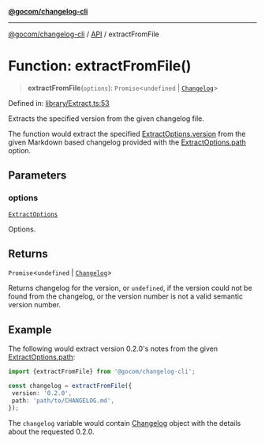 [**@gocom/changelog-cli**](../README.md)

***

[@gocom/changelog-cli](../README.md) / [API](../Public/API.md) / extractFromFile

# Function: extractFromFile()

> **extractFromFile**(`options`): `Promise`\<`undefined` \| [`Changelog`](https://github.com/gocom/changelog)\>

Defined in: [library/Extract.ts:53](https://github.com/gocom/changelog-cli/blob/3b4a6d4709757866fb2f2a2b7d73a6fccece5cbf/src/library/Extract.ts#L53)

Extracts the specified version from the given changelog file.

The function would extract the specified [ExtractOptions.version](../Options/API.ExtractOptions.md#version) from the given Markdown based
changelog provided with the [ExtractOptions.path](../Options/API.ExtractOptions.md#path) option.

## Parameters

### options

[`ExtractOptions`](../Options/API.ExtractOptions.md)

Options.

## Returns

`Promise`\<`undefined` \| [`Changelog`](https://github.com/gocom/changelog)\>

Returns changelog for the version, or `undefined`, if the version could not
be found from the changelog, or the version number is not a valid semantic version number.

## Example

The following would extract version 0.2.0's notes from the given [ExtractOptions.path](../Options/API.ExtractOptions.md#path):
```ts
import {extractFromFile} from '@gocom/changelog-cli';

const changelog = extractFromFile({
 version: '0.2.0',
 path: 'path/to/CHANGELOG.md',
});
```
The `changelog` variable would contain [Changelog](https://github.com/gocom/changelog) object with the details about the requested 0.2.0.
